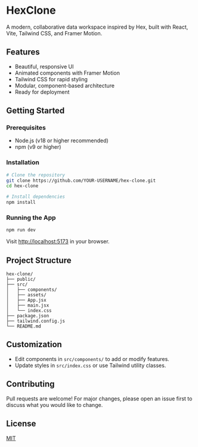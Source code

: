 # HexClone

A modern, collaborative data workspace inspired by Hex, built with React, Vite, Tailwind CSS, and Framer Motion.

## Features
- Beautiful, responsive UI
- Animated components with Framer Motion
- Tailwind CSS for rapid styling
- Modular, component-based architecture
- Ready for deployment

## Getting Started

### Prerequisites
- Node.js (v18 or higher recommended)
- npm (v9 or higher)

### Installation
```bash
# Clone the repository
git clone https://github.com/YOUR-USERNAME/hex-clone.git
cd hex-clone

# Install dependencies
npm install
```

### Running the App
```bash
npm run dev
```
Visit [http://localhost:5173](http://localhost:5173) in your browser.

## Project Structure
```
hex-clone/
├── public/
├── src/
│   ├── components/
│   ├── assets/
│   ├── App.jsx
│   ├── main.jsx
│   └── index.css
├── package.json
├── tailwind.config.js
└── README.md
```

## Customization
- Edit components in `src/components/` to add or modify features.
- Update styles in `src/index.css` or use Tailwind utility classes.

## Contributing
Pull requests are welcome! For major changes, please open an issue first to discuss what you would like to change.

## License
[MIT](LICENSE)
